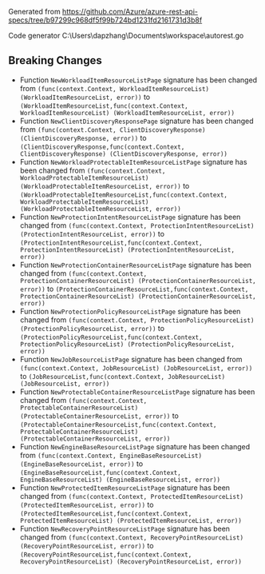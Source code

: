 
Generated from https://github.com/Azure/azure-rest-api-specs/tree/b97299c968df5f99b724bd1231fd2161731d3b8f

Code generator C:\Users\dapzhang\Documents\workspace\autorest.go

## Breaking Changes

- Function `NewWorkloadItemResourceListPage` signature has been changed from `(func(context.Context, WorkloadItemResourceList) (WorkloadItemResourceList, error))` to `(WorkloadItemResourceList,func(context.Context, WorkloadItemResourceList) (WorkloadItemResourceList, error))`
- Function `NewClientDiscoveryResponsePage` signature has been changed from `(func(context.Context, ClientDiscoveryResponse) (ClientDiscoveryResponse, error))` to `(ClientDiscoveryResponse,func(context.Context, ClientDiscoveryResponse) (ClientDiscoveryResponse, error))`
- Function `NewWorkloadProtectableItemResourceListPage` signature has been changed from `(func(context.Context, WorkloadProtectableItemResourceList) (WorkloadProtectableItemResourceList, error))` to `(WorkloadProtectableItemResourceList,func(context.Context, WorkloadProtectableItemResourceList) (WorkloadProtectableItemResourceList, error))`
- Function `NewProtectionIntentResourceListPage` signature has been changed from `(func(context.Context, ProtectionIntentResourceList) (ProtectionIntentResourceList, error))` to `(ProtectionIntentResourceList,func(context.Context, ProtectionIntentResourceList) (ProtectionIntentResourceList, error))`
- Function `NewProtectionContainerResourceListPage` signature has been changed from `(func(context.Context, ProtectionContainerResourceList) (ProtectionContainerResourceList, error))` to `(ProtectionContainerResourceList,func(context.Context, ProtectionContainerResourceList) (ProtectionContainerResourceList, error))`
- Function `NewProtectionPolicyResourceListPage` signature has been changed from `(func(context.Context, ProtectionPolicyResourceList) (ProtectionPolicyResourceList, error))` to `(ProtectionPolicyResourceList,func(context.Context, ProtectionPolicyResourceList) (ProtectionPolicyResourceList, error))`
- Function `NewJobResourceListPage` signature has been changed from `(func(context.Context, JobResourceList) (JobResourceList, error))` to `(JobResourceList,func(context.Context, JobResourceList) (JobResourceList, error))`
- Function `NewProtectableContainerResourceListPage` signature has been changed from `(func(context.Context, ProtectableContainerResourceList) (ProtectableContainerResourceList, error))` to `(ProtectableContainerResourceList,func(context.Context, ProtectableContainerResourceList) (ProtectableContainerResourceList, error))`
- Function `NewEngineBaseResourceListPage` signature has been changed from `(func(context.Context, EngineBaseResourceList) (EngineBaseResourceList, error))` to `(EngineBaseResourceList,func(context.Context, EngineBaseResourceList) (EngineBaseResourceList, error))`
- Function `NewProtectedItemResourceListPage` signature has been changed from `(func(context.Context, ProtectedItemResourceList) (ProtectedItemResourceList, error))` to `(ProtectedItemResourceList,func(context.Context, ProtectedItemResourceList) (ProtectedItemResourceList, error))`
- Function `NewRecoveryPointResourceListPage` signature has been changed from `(func(context.Context, RecoveryPointResourceList) (RecoveryPointResourceList, error))` to `(RecoveryPointResourceList,func(context.Context, RecoveryPointResourceList) (RecoveryPointResourceList, error))`

